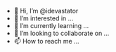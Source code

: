 - 👋 Hi, I’m @idevastator
- 👀 I’m interested in ...
- 🌱 I’m currently learning ...
- 💞️ I’m looking to collaborate on ...
- 📫 How to reach me ...

<!---
idevastator/idevastator is a ✨ special ✨ repository because its `README.md` (this file) appears on your GitHub profile.
You can click the Preview link to take a look at your changes.
--->
